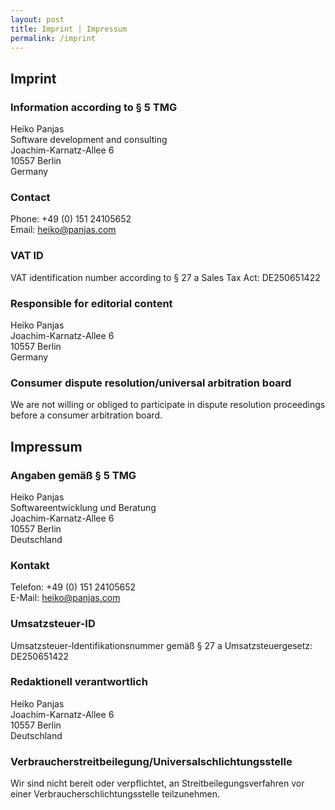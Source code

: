 ```yaml
---
layout: post
title: Imprint | Impressum
permalink: /imprint
---
```


## Imprint

### Information according to § 5 TMG

Heiko Panjas<br>
Software development and consulting<br />
Joachim-Karnatz-Allee 6<br>
10557 Berlin<br>
Germany

### Contact

Phone: +49 (0) 151 24105652<br>
Email: heiko@panjas.com

### VAT ID

VAT identification number according to § 27 a Sales Tax Act: DE250651422

### Responsible for editorial content

Heiko Panjas<br>
Joachim-Karnatz-Allee 6<br>
10557 Berlin<br>
Germany

### Consumer dispute resolution/universal arbitration board

We are not willing or obliged to participate in dispute resolution proceedings before a consumer arbitration board.

## Impressum

### Angaben gemäß § 5 TMG

Heiko Panjas<br>
Softwareentwicklung und Beratung<br>
Joachim-Karnatz-Allee 6<br>
10557 Berlin<br>
Deutschland

### Kontakt

Telefon: +49 (0) 151 24105652<br>
E-Mail: heiko@panjas.com

### Umsatzsteuer-ID

Umsatzsteuer-Identifikationsnummer gemäß § 27 a Umsatzsteuergesetz: DE250651422

### Redaktionell verantwortlich

Heiko Panjas<br>
Joachim-Karnatz-Allee 6<br>
10557 Berlin<br>
Deutschland

### Verbraucherstreitbeilegung/Universalschlichtungsstelle

Wir sind nicht bereit oder verpflichtet, an Streitbeilegungsverfahren vor einer Verbraucherschlichtungsstelle teilzunehmen.
